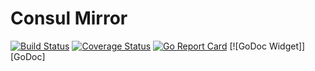 Consul Mirror
===============
[![Build Status](https://travis-ci.org/michaelgaida/consul-mirror.svg?branch=master)](https://travis-ci.org/michaelgaida/consul-mirror)
[![Coverage Status](https://coveralls.io/repos/github/michaelgaida/consul-mirror/badge.svg?branch=master)](https://coveralls.io/github/michaelgaida/consul-mirror?branch=master)
[![Go Report Card](https://goreportcard.com/badge/github.com/michaelgaida/consul-mirror)](https://goreportcard.com/report/github.com/michaelgaida/consul-mirror)
[![GoDoc Widget]][GoDoc]

